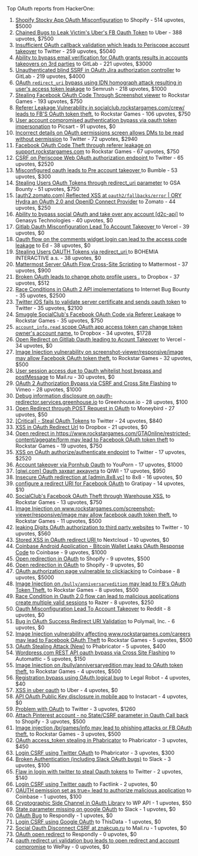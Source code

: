 Top OAuth reports from HackerOne:

1. [Shopify Stocky App OAuth Misconfiguration](https://hackerone.com/reports/740989) to Shopify - 514 upvotes, $5000
2. [Chained Bugs to Leak Victim's Uber's FB Oauth Token](https://hackerone.com/reports/202781) to Uber - 388 upvotes, $7500
3. [Insufficient OAuth callback validation which leads to Periscope account takeover](https://hackerone.com/reports/110293) to Twitter - 259 upvotes, $5040
4. [Ability to bypass email verification for OAuth grants results in accounts takeovers on 3rd parties](https://hackerone.com/reports/922456) to GitLab - 221 upvotes, $3000
5. [Unauthenticated blind SSRF in OAuth Jira authorization controller](https://hackerone.com/reports/398799) to GitLab - 219 upvotes, $4000
6. [OAuth `redirect_uri` bypass using IDN homograph attack resulting in user's access token leakage](https://hackerone.com/reports/861940) to Semrush - 218 upvotes, $1000
7. [Stealing Facebook OAuth Code Through Screenshot viewer](https://hackerone.com/reports/488269) to Rockstar Games - 193 upvotes, $750
8. [Referer Leakage Vulnerability in  socialclub.rockstargames.com/crew/ leads to FB'S OAuth token theft.](https://hackerone.com/reports/787160) to Rockstar Games - 106 upvotes, $750
9. [User account compromised authentication bypass via oauth token impersonation](https://hackerone.com/reports/739321) to Picsart - 91 upvotes, $0
10. [Incorrect details on OAuth permissions screen allows DMs to be read without permission](https://hackerone.com/reports/434763) to Twitter - 72 upvotes, $2940
11. [Facebook OAuth Code Theft through referer leakage on support.rockstargames.com](https://hackerone.com/reports/482743) to Rockstar Games - 67 upvotes, $750
12. [CSRF on Periscope Web OAuth authorization endpoint ](https://hackerone.com/reports/215381) to Twitter - 65 upvotes, $2520
13. [Misconfigured oauth leads to Pre account takeover ](https://hackerone.com/reports/1074047) to Bumble - 53 upvotes, $300
14. [Stealing Users OAuth Tokens through redirect_uri parameter](https://hackerone.com/reports/665651) to GSA Bounty - 51 upvotes, $750
15. [[auth2.zomato.com] Reflected XSS at `oauth2/fallbacks/error` | ORY Hydra an OAuth 2.0 and OpenID Connect Provider](https://hackerone.com/reports/456333) to Zomato - 44 upvotes, $250
16. [Ability to bypass social OAuth and take over any account [d2c-api]](https://hackerone.com/reports/729960) to Genasys Technologies - 40 upvotes, $0
17. [Gitlab Oauth Misconfiguration Lead To Account Takeover ](https://hackerone.com/reports/541701) to Vercel - 39 upvotes, $0
18. [Oauth flow on the comments widget login can lead to the access code leakage](https://hackerone.com/reports/292783) to Ed - 38 upvotes, $0
19. [Stealing Users OAUTH Tokens via redirect_uri ](https://hackerone.com/reports/405100) to BOHEMIA INTERACTIVE a.s. - 38 upvotes, $0
20. [Mattermost Server OAuth Flow Cross-Site Scripting](https://hackerone.com/reports/1216203) to Mattermost - 37 upvotes, $900
21. [Broken OAuth leads to change photo profile users .](https://hackerone.com/reports/642475) to Dropbox - 37 upvotes, $512
22. [Race Conditions in OAuth 2 API implementations](https://hackerone.com/reports/55140) to Internet Bug Bounty - 35 upvotes, $2500
23. [Twitter iOS fails to validate server certificate and sends oauth token](https://hackerone.com/reports/168538) to Twitter - 35 upvotes, $2100
24. [Smuggle SocialClub's Facebook OAuth Code via Referer Leakage](https://hackerone.com/reports/342709) to Rockstar Games - 35 upvotes, $750
25. [`account_info.read` scope OAuth app access token can change token owner's account name.](https://hackerone.com/reports/1031240) to Dropbox - 34 upvotes, $1728
26. [Open Redirect on Gitllab Oauth leading to Acount Takeover](https://hackerone.com/reports/677617) to Vercel - 34 upvotes, $0
27. [Image Injection vulnerability on screenshot-viewer/responsive/image may allow Facebook OAuth token theft.](https://hackerone.com/reports/655288) to Rockstar Games - 32 upvotes, $500
28. [User session access due to Oauth whitelist host bypass and postMessage](https://hackerone.com/reports/875938) to Mail.ru - 30 upvotes, $0
29. [OAuth 2 Authorization Bypass via CSRF and Cross Site Flashing](https://hackerone.com/reports/136582) to Vimeo - 28 upvotes, $1000
30. [Debug information disclosure on oauth-redirector.services.greenhouse.io](https://hackerone.com/reports/315205) to Greenhouse.io - 28 upvotes, $100
31. [Open Redirect through POST Request in OAuth](https://hackerone.com/reports/1129761) to Moneybird - 27 upvotes, $50
32. [[Critical] - Steal OAuth Tokens](https://hackerone.com/reports/131202) to Twitter - 24 upvotes, $840
33. [XSS in OAuth Redirect Url](https://hackerone.com/reports/163707) to Dropbox - 21 upvotes, $0
34. [Open redirect in https://www.rockstargames.com/GTAOnline/restricted-content/agegate/form may lead to Facebook OAuth token theft](https://hackerone.com/reports/798121) to Rockstar Games - 19 upvotes, $750
35. [XSS on OAuth authorize/authenticate endpoint](https://hackerone.com/reports/87040) to Twitter - 17 upvotes, $2520
36. [Account takeover via Pornhub Oauth](https://hackerone.com/reports/192648) to YouPorn - 17 upvotes, $1000
37. [[qiwi.com] Oauth захват аккаунта](https://hackerone.com/reports/159507) to QIWI - 17 upvotes, $950
38. [Insecure OAuth redirection at [admin.8x8.vc]](https://hackerone.com/reports/770548) to 8x8 - 16 upvotes, $0
39. [configure a redirect URI for Facebook OAuth](https://hackerone.com/reports/140432) to Gratipay - 14 upvotes, $10
40. [SocialClub's Facebook OAuth Theft through Warehouse XSS.](https://hackerone.com/reports/316948) to Rockstar Games - 13 upvotes, $750
41. [Image Injection on www.rockstargames.com/screenshot-viewer/responsive/image may allow facebook oauth token theft.](https://hackerone.com/reports/497655) to Rockstar Games - 11 upvotes, $500
42. [leaking Digits OAuth authorization to third party websites](https://hackerone.com/reports/166942) to Twitter - 10 upvotes, $560
43. [Stored XSS in OAuth redirect URI ](https://hackerone.com/reports/261138) to Nextcloud - 10 upvotes, $0
44. [Coinbase Android Application - Bitcoin Wallet Leaks OAuth Response Code](https://hackerone.com/reports/5314) to Coinbase - 9 upvotes, $1000
45. [Open redirection in OAuth](https://hackerone.com/reports/55525) to Shopify - 9 upvotes, $500
46. [Open redirection in OAuth](https://hackerone.com/reports/405697) to Shopify - 9 upvotes, $0
47. [OAuth authorization page vulnerable to clickjacking](https://hackerone.com/reports/65825) to Coinbase - 8 upvotes, $5000
48. [Image Injection on `/bully/anniversaryedition` may lead to FB's OAuth Token Theft.](https://hackerone.com/reports/659784) to Rockstar Games - 8 upvotes, $500
49. [Race Condition in Oauth 2.0 flow can lead to malicious applications create multiple valid sessions](https://hackerone.com/reports/699112) to Razer - 8 upvotes, $250
50. [Oauth Misconfiguration Lead To Account Takeover](https://hackerone.com/reports/1212374) to Reddit - 8 upvotes, $0
51. [Bug in OAuth Success Redirect URI Validation](https://hackerone.com/reports/753547) to Polymail, Inc. - 6 upvotes, $0
52. [Image Injection vulnerability affecting www.rockstargames.com/careers may lead to Facebook OAuth Theft](https://hackerone.com/reports/491654) to Rockstar Games - 5 upvotes, $500
53. [OAuth Stealing Attack (New)](https://hackerone.com/reports/3930) to Phabricator - 5 upvotes, $400
54. [Wordpress.com REST API oauth bypass via Cross Site Flashing](https://hackerone.com/reports/176308) to Automattic - 5 upvotes, $150
55. [Image Injection on /bully/anniversaryedition may lead to OAuth token theft.](https://hackerone.com/reports/498358) to Rockstar Games - 4 upvotes, $500
56. [Registration bypass using OAuth logical bug](https://hackerone.com/reports/64946) to Legal Robot - 4 upvotes, $40
57. [XSS in uber oauth](https://hackerone.com/reports/131052) to Uber - 4 upvotes, $0
58. [API OAuth Public Key disclosure in mobile app](https://hackerone.com/reports/160120) to Instacart - 4 upvotes, $0
59. [Problem with OAuth](https://hackerone.com/reports/46485) to Twitter - 3 upvotes, $1260
60. [Attach Pinterest account - no State/CSRF parameter in Oauth Call back](https://hackerone.com/reports/111218) to Shopify - 3 upvotes, $500
61. [Image injection /br/games/info may lead to phishing attacks or FB OAuth theft.](https://hackerone.com/reports/510388) to Rockstar Games - 3 upvotes, $500
62. [OAuth access_token stealing in Phabricator](https://hackerone.com/reports/3596) to Phabricator - 3 upvotes, $450
63. [Login CSRF using Twitter OAuth](https://hackerone.com/reports/2228) to Phabricator - 3 upvotes, $300
64. [Broken Authentication (including Slack OAuth bugs)](https://hackerone.com/reports/2559) to Slack - 3 upvotes, $100
65. [Flaw in login with twitter to steal Oauth tokens](https://hackerone.com/reports/44492) to Twitter - 2 upvotes, $140
66. [Login CSRF using Twitter oauth](https://hackerone.com/reports/13555) to Factlink - 2 upvotes, $0
67. [OAUTH pemission set as true= lead to authorize malicious application](https://hackerone.com/reports/87561) to Coinbase - 1 upvotes, $100
68. [Cryptographic Side Channel in OAuth Library](https://hackerone.com/reports/31168) to WP API - 1 upvotes, $50
69. [State parameter missing on google OAuth](https://hackerone.com/reports/2688) to Slack - 1 upvotes, $0
70. [OAuth Bug](https://hackerone.com/reports/9460) to Respondly - 1 upvotes, $0
71. [Login CSRF using Google OAuth](https://hackerone.com/reports/118737) to ThisData - 1 upvotes, $0
72. [Social Oauth Disconnect CSRF at znakcup.ru](https://hackerone.com/reports/1074869) to Mail.ru - 1 upvotes, $0
73. [OAuth open redirect](https://hackerone.com/reports/7900) to Respondly - 0 upvotes, $0
74. [oauth redirect uri validation bug leads to open redirect and account compromise](https://hackerone.com/reports/20661) to WePay - 0 upvotes, $0

